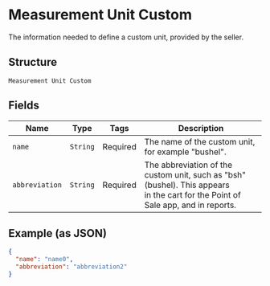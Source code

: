 
# Measurement Unit Custom

The information needed to define a custom unit, provided by the seller.

## Structure

`Measurement Unit Custom`

## Fields

| Name | Type | Tags | Description |
|  --- | --- | --- | --- |
| `name` | `String` | Required | The name of the custom unit, for example "bushel". |
| `abbreviation` | `String` | Required | The abbreviation of the custom unit, such as "bsh" (bushel). This appears<br>in the cart for the Point of Sale app, and in reports. |

## Example (as JSON)

```json
{
  "name": "name0",
  "abbreviation": "abbreviation2"
}
```

